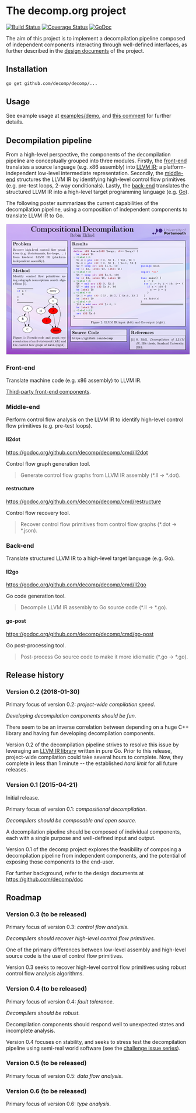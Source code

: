 # The decomp.org project

[![Build Status](https://travis-ci.org/decomp/decomp.svg?branch=master)](https://travis-ci.org/decomp/decomp)
[![Coverage Status](https://coveralls.io/repos/github/decomp/decomp/badge.svg?branch=master)](https://coveralls.io/github/decomp/decomp?branch=master)
[![GoDoc](https://godoc.org/github.com/decomp/decomp?status.svg)](https://godoc.org/github.com/decomp/decomp)

The aim of this project is to implement a decompilation pipeline composed of independent components interacting through well-defined interfaces, as further described in the [design documents](https://github.com/decomp/doc) of the project.

## Installation

```bash
go get github.com/decomp/decomp/...
```

## Usage

See example usage at [examples/demo](examples/demo), and [this comment](https://github.com/decomp/decomp/issues/218#issuecomment-548506064) for further details.

## Decompilation pipeline

From a high-level perspective, the components of the decompilation pipeline are conceptually grouped into three modules. Firstly, the [front-end](#front-end) translates a source language (e.g. x86 assembly) into [LLVM IR](http://llvm.org/docs/LangRef.html); a platform-independent low-level intermediate representation. Secondly, the [middle-end](#middle-end) structures the LLVM IR by identifying high-level control flow primitives (e.g. pre-test loops, 2-way conditionals). Lastly, the [back-end](#back-end) translates the structured LLVM IR into a high-level target programming language (e.g. [Go](https://golang.org/)).

The following poster summarizes the current capabilities of the decompilation pipeline, using a composition of independent components to translate LLVM IR to Go.

[![Poster: Compositional Decompilation](https://raw.githubusercontent.com/decomp/doc/master/poster/poster.png)](https://raw.githubusercontent.com/decomp/doc/master/poster/poster.pdf)

### Front-end

Translate machine code (e.g. x86 assembly) to LLVM IR.

[Third-party front-end components](front-end.md).

### Middle-end

Perform control flow analysis on the LLVM IR to identify high-level control flow primitives (e.g. pre-test loops).

#### ll2dot

https://godoc.org/github.com/decomp/decomp/cmd/ll2dot

Control flow graph generation tool.

> Generate control flow graphs from LLVM IR assembly (*.ll -> *.dot).

#### restructure

https://godoc.org/github.com/decomp/decomp/cmd/restructure

Control flow recovery tool.

> Recover control flow primitives from control flow graphs (*.dot -> *.json).

### Back-end

Translate structured LLVM IR to a high-level target language (e.g. Go).

#### ll2go

https://godoc.org/github.com/decomp/decomp/cmd/ll2go

Go code generation tool.

> Decompile LLVM IR assembly to Go source code (*.ll -> *.go).

#### go-post

https://godoc.org/github.com/decomp/decomp/cmd/go-post

Go post-processing tool.

> Post-process Go source code to make it more idiomatic (*.go -> *.go).

## Release history

### Version 0.2 (2018-01-30)

Primary focus of version 0.2: *project-wide compilation speed*.

*Developing decompilation components should be fun.*

There seem to be an inverse correlation between depending on a huge C++ library and having fun developing decompilation components.

Version 0.2 of the decompilation pipeline strives to resolve this issue by leveraging an [LLVM IR library](https://github.com/llir/llvm) written in pure Go. Prior to this release, project-wide compilation could take several hours to complete. Now, they complete in less than 1 minute -- the established *hard limit* for all future releases.

### Version 0.1 (2015-04-21)

Initial release.

Primary focus of version 0.1: *compositional decompilation*.

*Decompilers should be composable and open source.*

A decompilation pipeline should be composed of individual components, each with a single purpose and well-defined input and output.

Version 0.1 of the decomp project explores the feasibility of composing a decompilation pipeline from independent components, and the potential of exposing those components to the end-user.

For further background, refer to the design documents at https://github.com/decomp/doc

## Roadmap

### Version 0.3 (to be released)

Primary focus of version 0.3: *control flow analysis*.

*Decompilers should recover high-level control flow primitives.*

One of the primary differences between low-level assembly and high-level source code is the use of control flow primitives.

Version 0.3 seeks to recover high-level control flow primitives using robust control flow analysis algorithms.

### Version 0.4 (to be released)

Primary focus of version 0.4: *fault tolerance*.

*Decompilers should be robust.*

Decompilation components should respond well to unexpected states and incomplete analysis.

Version 0.4 focuses on stability, and seeks to stress test the decompilation pipeline using semi-real world software (see the [challenge issue series](https://github.com/decomp/decomp/labels/challenge)).

### Version 0.5 (to be released)

Primary focus of version 0.5: *data flow analysis*.

### Version 0.6 (to be released)

Primary focus of version 0.6: *type analysis*.

